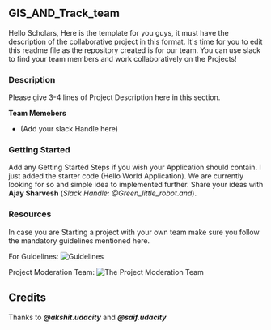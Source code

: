 ## GIS_AND_Track_team

Hello Scholars,
Here is the template for you guys, it must have the description of the collaborative project in this format. It's time for you to edit this readme file as the repository created is for our team. You can use slack to find your team members and work collaboratively on the Projects!

 ### <Project Title>
  
 ### Description
 Please give 3-4 lines of Project Description here in this section.
 
 **Team Memebers**
- (Add your slack Handle here)

### Getting Started

Add any Getting Started Steps if you wish your Application should contain.
I just added the starter code (Hello World Application). We are currently looking for so and simple idea to implemented further. Share your ideas with **Ajay Sharvesh** (_Slack Handle: @Green_little_robot_._and_).

### Resources

In case you are Starting a project with your own team make sure you follow the mandatory guidelines mentioned here.

For Guidelines:
![Guidelines](https://docs.google.com/document/d/16Zs37dGFmwvQtdWD0Cq_xB9K4d89c2tIKj8Kl2DAlyQ/edit?usp=sharing)

Project Moderation Team:
![The Project Moderation Team](https://docs.google.com/spreadsheets/d/12ZjmkwbF1sFC9su1Im6YQcGZXMisoH6ubc0xjpo6CIE/edit?usp=sharing)


## Credits
Thanks to ***@akshit.udacity*** and ***@saif.udacity***
